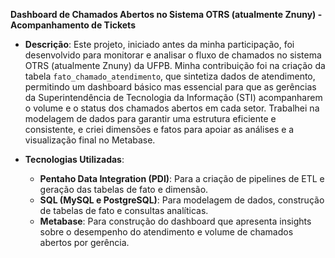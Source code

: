 **Dashboard de Chamados Abertos no Sistema OTRS (atualmente Znuny) - Acompanhamento de Tickets**

- **Descrição**: Este projeto, iniciado antes da minha participação, foi desenvolvido para monitorar e analisar o fluxo de chamados no sistema OTRS (atualmente Znuny) da UFPB. Minha contribuição foi na criação da tabela `fato_chamado_atendimento`, que sintetiza dados de atendimento, permitindo um dashboard básico mas essencial para que as gerências da Superintendência de Tecnologia da Informação (STI) acompanharem o volume e o status dos chamados abertos em cada setor. Trabalhei na modelagem de dados para garantir uma estrutura eficiente e consistente, e criei dimensões e fatos para apoiar as análises e a visualização final no Metabase.

- **Tecnologias Utilizadas**:
  - **Pentaho Data Integration (PDI)**: Para a criação de pipelines de ETL e geração das tabelas de fato e dimensão.
  - **SQL (MySQL e PostgreSQL)**: Para modelagem de dados, construção de tabelas de fato e consultas analíticas.
  - **Metabase**: Para construção do dashboard que apresenta insights sobre o desempenho do atendimento e volume de chamados abertos por gerência.
